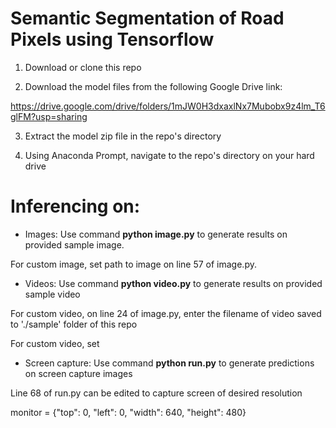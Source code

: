 # Semantic Segmentation of Road Pixels using Tensorflow

1. Download or clone this repo

2. Download the model files from the following Google Drive link:

https://drive.google.com/drive/folders/1mJW0H3dxaxlNx7Mubobx9z4lm_T6glFM?usp=sharing

3. Extract the model zip file in the repo's directory

4. Using Anaconda Prompt, navigate to the repo's directory on your hard drive

# Inferencing on:

* Images:
Use command **python image.py** to generate results on provided sample image.

For custom image, set path to image on line 57 of image.py. 

* Videos:
Use command **python video.py** to generate results on provided sample video

For custom video, on line 24 of image.py, enter the filename of video saved to './sample' folder of this repo 

For custom video, set 

* Screen capture:
Use command **python run.py** to generate predictions on screen capture images

Line 68 of run.py can be edited to capture screen of desired resolution

monitor = {"top": 0, "left": 0, "width": 640, "height": 480}